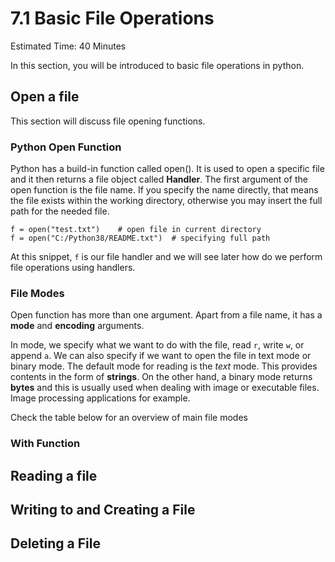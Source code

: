 # 7.1 Basic File Operations

Estimated Time: 40 Minutes

In this section, you will be introduced to basic file operations in python.

## Open a file
This section will discuss file opening functions.

### Python Open Function
Python has a build-in function called open(). It is used to open a specific file and it then returns a file object called **Handler**.
The first argument of the open function is the file name. If you specify the name directly, that means the file exists within the working directory, otherwise you may insert the full path for the needed file.

```
f = open("test.txt")    # open file in current directory
f = open("C:/Python38/README.txt")  # specifying full path
```
At this snippet, `f` is our file handler and we will see later how do we perform file operations using handlers.
 
### File Modes
Open function has more than one argument. Apart from a file name, it has a **mode** and **encoding** arguments.

In mode, we specify what we want to do with the file, read `r`, write `w`, or append `a`. We can also specify if we want to open the file in text mode or binary mode.
The default mode for reading is the _text_ mode. This provides contents in the form of **strings**. On the other hand, a binary mode returns **bytes** and this is usually used when dealing with image or executable files. Image processing applications for example.

Check the table below for an overview of main file modes

### With Function

## Reading a file

## Writing to and Creating a File

## Deleting a File
